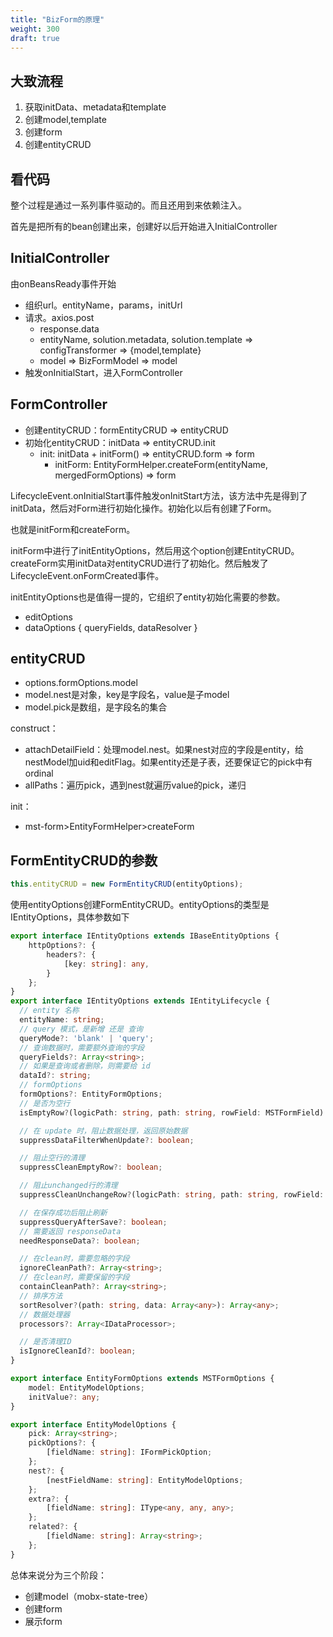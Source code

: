 ```yaml
---
title: "BizForm的原理"
weight: 300
draft: true
---
```


## 大致流程
1. 获取initData、metadata和template
1. 创建model,template
1. 创建form
1. 创建entityCRUD

## 看代码

整个过程是通过一系列事件驱动的。而且还用到来依赖注入。

首先是把所有的bean创建出来，创建好以后开始进入InitialController
## InitialController
由onBeansReady事件开始

- 组织url。entityName，params，initUrl
- 请求。axios.post
    - response.data
    - entityName, solution.metadata, solution.template => configTransformer => {model,template}
    - model => BizFormModel => model
- 触发onInitialStart，进入FormController

## FormController
- 创建entityCRUD：formEntityCRUD => entityCRUD
- 初始化entityCRUD：initData => entityCRUD.init 
    - init: initData + initForm() => entityCRUD.form => form
        - initForm: EntityFormHelper.createForm(entityName, mergedFormOptions) => form


LifecycleEvent.onInitialStart事件触发onInitStart方法，该方法中先是得到了initData，然后对Form进行初始化操作。初始化以后有创建了Form。

也就是initForm和createForm。

initForm中进行了initEntityOptions，然后用这个option创建EntityCRUD。
createForm实用initData对entityCRUD进行了初始化。然后触发了LifecycleEvent.onFormCreated事件。

initEntityOptions也是值得一提的，它组织了entity初始化需要的参数。

- editOptions
- dataOptions {
    queryFields,
    dataResolver
}

## entityCRUD
- options.formOptions.model
- model.nest是对象，key是字段名，value是子model
- model.pick是数组，是字段名的集合

construct：
- attachDetailField：处理model.nest。如果nest对应的字段是entity，给nestModel加uid和editFlag。如果entity还是子表，还要保证它的pick中有ordinal
- allPaths：遍历pick，遇到nest就遍历value的pick，递归

init：
- mst-form>EntityFormHelper>createForm

## FormEntityCRUD的参数

```ts
this.entityCRUD = new FormEntityCRUD(entityOptions);
```
使用entityOptions创建FormEntityCRUD。entityOptions的类型是IEntityOptions，具体参数如下

```ts
export interface IEntityOptions extends IBaseEntityOptions {
    httpOptions?: {
        headers?: {
            [key: string]: any,
        }
    };
}
export interface IEntityOptions extends IEntityLifecycle {
  // entity 名称
  entityName: string;
  // query 模式，是新增 还是 查询
  queryMode?: 'blank' | 'query';
  // 查询数据时，需要额外查询的字段
  queryFields?: Array<string>;
  // 如果是查询或者删除，则需要给 id
  dataId?: string;
  // formOptions
  formOptions?: EntityFormOptions;
  // 是否为空行
  isEmptyRow?(logicPath: string, path: string, rowField: MSTFormField): boolean;

  // 在 update 时，阻止数据处理，返回原始数据
  suppressDataFilterWhenUpdate?: boolean;

  // 阻止空行的清理
  suppressCleanEmptyRow?: boolean;

  // 阻止unchanged行的清理
  suppressCleanUnchangeRow?(logicPath: string, path: string, rowField: MSTFormField): boolean;

  // 在保存成功后阻止刷新
  suppressQueryAfterSave?: boolean;
  // 需要返回 responseData
  needResponseData?: boolean;

  // 在clean时，需要忽略的字段
  ignoreCleanPath?: Array<string>;
  // 在clean时，需要保留的字段
  containCleanPath?: Array<string>;
  // 排序方法
  sortResolver?(path: string, data: Array<any>): Array<any>;
  // 数据处理器
  processors?: Array<IDataProcessor>;

  // 是否清理ID
  isIgnoreCleanId?: boolean;
}

export interface EntityFormOptions extends MSTFormOptions {
    model: EntityModelOptions;
    initValue?: any;
}

export interface EntityModelOptions {
    pick: Array<string>;
    pickOptions?: {
        [fieldName: string]: IFormPickOption;
    };
    nest?: {
        [nestFieldName: string]: EntityModelOptions;
    };
    extra?: {
        [fieldName: string]: IType<any, any, any>;
    };
    related?: {
        [fieldName: string]: Array<string>;
    };
}

```

总体来说分为三个阶段：
- 创建model（mobx-state-tree）
- 创建form
- 展示form


